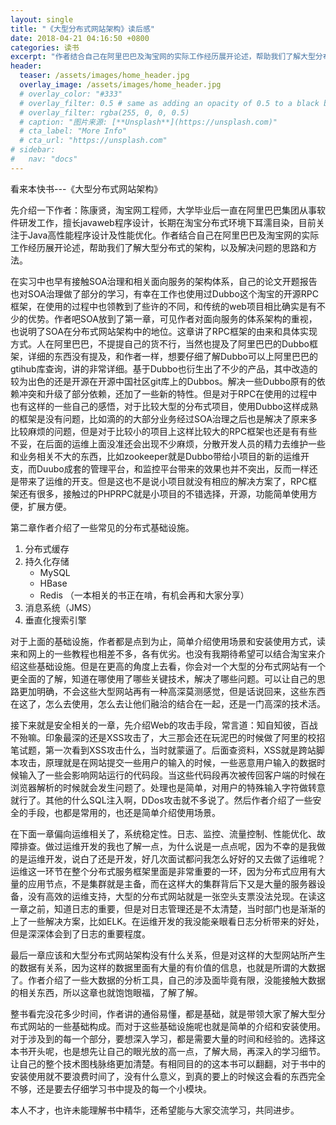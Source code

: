 ```yaml
---
layout: single
title: "《大型分布式网站架构》读后感"
date: 2018-04-21 04:16:50 +0800
categories: 读书
excerpt: "作者结合自己在阿里巴巴及淘宝网的实际工作经历展开论述，帮助我们了解大型分布式的架构，以及解决问题的思路和方法"
header:
  teaser: /assets/images/home_header.jpg
  overlay_image: /assets/images/home_header.jpg
  # overlay_color: "#333"
  # overlay_filter: 0.5 # same as adding an opacity of 0.5 to a black background
  # overlay_filter: rgba(255, 0, 0, 0.5)
  # caption: "图片来源: [**Unsplash**](https://unsplash.com)"
  # cta_label: "More Info"
  # cta_url: "https://unsplash.com"
# sidebar:
#   nav: "docs"
---
```


看来本快书---《大型分布式网站架构》

先介绍一下作者：陈康贤，淘宝网工程师，大学毕业后一直在阿里巴巴集团从事软件研发工作，擅长javaweb程序设计，长期在淘宝分布式环境下耳濡目染，目前关注于Java高性能程序设计及性能优化。作者结合自己在阿里巴巴及淘宝网的实际工作经历展开论述，帮助我们了解大型分布式的架构，以及解决问题的思路和方法。

<!--more-->

在实习中也早有接触SOA治理和相关面向服务的架构体系，自己的论文开题报告也对SOA治理做了部分的学习，有幸在工作也使用过Dubbo这个淘宝的开源RPC框架，在使用的过程中也领教到了些许的不同，和传统的web项目相比确实是有不少的优势。作者吧SOA放到了第一章，可见作者对面向服务的体系架构的重视，也说明了SOA在分布式网站架构中的地位。这章讲了RPC框架的由来和具体实现方式。人在阿里巴巴，不提提自己的货不行，当然也提及了阿里巴巴的Dubbo框架，详细的东西没有提及，和作者一样，想要仔细了解Dubbo可以上阿里巴巴的gtihub库查询，讲的非常详细。基于Dubbo也衍生出了不少的产品，其中改造的较为出色的还是开源在开源中国社区git库上的Dubbos。解决一些Dubbo原有的依赖冲突和升级了部分依赖，还加了一些新的特性。但是对于RPC在使用的过程中也有这样的一些自己的感悟，对于比较大型的分布式项目，使用Dubbo这样成熟的框架是没有问题，比如滴的的大部分业务经过SOA治理之后也是解决了原来多比较麻烦的问题，但是对于比较小的项目上这样比较大的RPC框架也还是有有些不妥，在后面的运维上面没准还会出现不少麻烦，分散开发人员的精力去维护一些和业务相关不大的东西，比如zookeeper就是Dubbo带给小项目的新的运维开支，而Duubo成套的管理平台，和监控平台带来的效果也并不突出，反而一样还是带来了运维的开支。但是这也不是说小项目就没有相应的解决方案了，RPC框架还有很多，接触过的PHPRPC就是小项目的不错选择，开源，功能简单使用方便，扩展方便。

第二章作者介绍了一些常见的分布式基础设施。

1. 分布式缓存
2. 持久化存储
   * MySQL
   * HBase
   * Redis （一本相关的书正在啃，有机会再和大家分享）
3. 消息系统（JMS）
4. 垂直化搜索引擎

对于上面的基础设施，作者都是点到为止，简单介绍使用场景和安装使用方式，读来和网上的一些教程也相差不多，各有优劣。也没有我期待希望可以结合淘宝来介绍这些基础设施。但是在更高的角度上去看，你会对一个大型的分布式网站有一个更全面的了解，知道在哪使用了哪些关键技术，解决了哪些问题。可以让自己的思路更加明确，不会这些大型网站再有一种高深莫测感觉，但是话说回来，这些东西在这了，怎么去使用，怎么去让他们融洽的结合在一起，还是一门高深的技术活。

接下来就是安全相关的一章，先介绍Web的攻击手段，常言道：知自知彼，百战不殆嘛。印象最深的还是XSS攻击了，大三那会还在玩泥巴的时候做了阿里的校招笔试题，第一次看到XSS攻击什么，当时就蒙逼了。后面查资料，XSS就是跨站脚本攻击，原理就是在网站提交一些用户的输入的时候，一些恶意用户输入的数据时候输入了一些会影响网站运行的代码段。当这些代码段再次被传回客户端的时候在浏览器解析的时候就会发生问题了。处理也是简单，对用户的特殊输入字符做转意就行了。其他的什么SQL注入啊，DDos攻击就不多说了。然后作者介绍了一些安全的手段，也都是常用的，也还是简单介绍使用场景。

在下面一章偏向运维相关了，系统稳定性。日志、监控、流量控制、性能优化、故障排查。做过运维开发的我也了解一点，为什么说是一点点呢，因为不幸的是我做的是运维开发，说白了还是开发，好几次面试都问我怎么好好的又去做了运维呢？运维这一环节在整个分布式服务框架里面是非常重要的一环，因为分布式应用有大量的应用节点，不是集群就是主备，而在这样大的集群背后下又是大量的服务器设备，没有高效的运维支持，大型的分布式网站就是一张空头支票没法兑现。在读这一章之前，知道日志的重要，但是对日志管理还是不太清楚，当时部门也是渐渐的上了一些解决方案，比如ELK。在运维开发的我没能亲眼看日志分析带来的好处，但是深深体会到了日志的重要程度。

最后一章应该和大型分布式网站架构没有什么关系，但是对这样的大型网站所产生的数据有关系，因为这样的数据里面有大量的有价值的信息，也就是所谓的大数据了。作者介绍了一些大数据的分析工具，自己的涉及面毕竟有限，没能接触大数据的相关东西，所以这章也就饱饱眼福，了解了解。

整书看完没花多少时间，作者讲的通俗易懂，都是基础，就是带领大家了解大型分布式网站的一些基础构成。而对于这些基础设施呢也就是简单的介绍和安装使用。对于涉及到的每一个部分，要想深入学习，都是需要大量的时间和经验的。选择这本书开头呢，也是想先让自己的眼光放的高一点，了解大局，再深入的学习细节。让自己的整个技术图栈脉络更加清楚。有相同目的的这本书可以翻翻，对于书中的安装使用就不要浪费时间了，没有什么意义，到真的要上的时候这会看的东西完全不够，还是要去仔细学习书中提及的每一个小模块。

本人不才，也许未能理解书中精华，还希望能与大家交流学习，共同进步。
